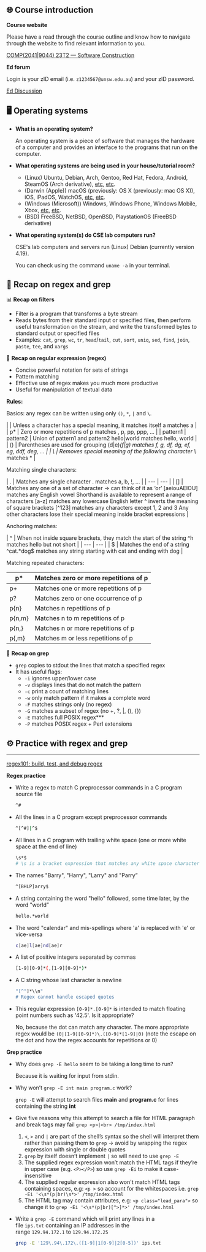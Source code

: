 ## 🌐 Course introduction
**Course website**

Please have a read through the course outline and know how to navigate through the website to find relevant information to you.

[COMP(2041|9044) 23T2 — Software Construction](https://cgi.cse.unsw.edu.au/~cs2041/23T2/)

**Ed forum**

Login is your zID email (i.e. `z1234567@unsw.edu.au`) and your zID password.

[Ed Discussion](https://edstem.org/au/courses/12028/discussion/)

## 🖥️ Operating systems
- **What is an operating system?**
    
    An operating system is a piece of software that manages the hardware of a computer and provides an interface to the programs that run on the computer.
    
- **What operating systems are being used in your house/tutorial room?**
    - (Linux) Ubuntu, Debian, Arch, Gentoo, Red Hat, Fedora, Android, SteamOS (Arch derivative), [etc](https://en.wikipedia.org/wiki/List_of_Linux_distributions), [etc](https://upload.wikimedia.org/wikipedia/commons/1/1b/Linux_Distribution_Timeline.svg).
    - (Darwin (Apple)) macOS (previously: OS X (previously: mac OS X)), iOS, iPadOS, WatchOS, [etc](https://en.wikipedia.org/wiki/List_of_Apple_operating_systems), [etc](https://photos2.insidercdn.com/osxserver101409-1.png).
    - (Windows (Microsoft)) Windows, Windows Phone, Windows Mobile, Xbox, [etc](https://en.wikipedia.org/wiki/List_of_Microsoft_operating_systems), [etc](https://upload.wikimedia.org/wikipedia/commons/3/39/Microsoft_timeline_of_operating_systems_2.png).
    - (BSD) FreeBSD, NetBSD, OpenBSD, PlaystationOS (FreeBSD derivative)
- **What operating system(s) do CSE lab computers run?**
    
    CSE's lab computers and servers run (Linux) Debian (currently version 4.19).
    
    You can check using the command `uname -a` in your terminal.
    

## 🧠 Recap on regex and grep
📊 **Recap on filters**

- Filter is a program that transforms a byte stream
- Reads bytes from their standard input or specified files, then perform useful transformation on the stream, and write the transformed bytes to standard output or specified files
- Examples: `cat`, `grep`, `wc`, `tr`, `head`/`tail`, `cut`, `sort`, `uniq`, `sed`, `find`, `join`, `paste`, `tee`, and `xargs`

🧠 **Recap on regular expression (regex)**

- Concise powerful notation for sets of strings
- Pattern matching
- Effective use of regex makes you much more productive
- Useful for manipulation of textual data

__Rules:__

Basics: any regex can be written using only `()`, `*`, `|` and `\`.

|  | Unless a character has a special meaning, it matches itself a matches a |
| p* | Zero or more repetitions of p matches  , p, pp, ppp, … |
| pattern1 \| pattern2 | Union of pattern1 and pattern2 hello\|world matches hello, world |
| () | Parentheses are used for grouping (d\|e)*(f\|g) matches f, g, df, dg, ef, eg, ddf, deg, … |
| \ | Removes special meaning of the following character \\* matches * |

Matching single characters:

| . | Matches any single character
. matches a, b, !, … |
| --- | --- |
| [] | Matches any one of a set of character → can think of it as ‘or’
[aeiouAEIOU] matches any English vowel
Shorthand is available to represent a range of characters
[a-z] matches any lowercase English letter
^ inverts the meaning of square brackets
[^123] matches any characters except 1, 2 and 3
Any other characters lose their special meaning inside bracket expressions |

Anchoring matches:

| ^ | When not inside square brackets, they match the start of the string
^h matches hello but not short |
| --- | --- |
| $ | Matches the end of a string
^cat.*dog$ matches any string starting with cat and ending with dog |

Matching repeated characters:

| p* | Matches zero or more repetitions of p |
| --- | --- |
| p+ | Matches one or more repetitions of p |
| p? | Matches zero or one occurrence of p |
| p{n} | Matches n repetitions of p |
| p{n,m} | Matches n to m repetitions of p |
| p{n,} | Matches n or more repetitions of p |
| p{,m} | Matches m or less repetitions of p |

💾 **************************Recap on grep**************************

- `grep` copies to stdout the lines that match a specified regex
- It has useful flags:
    - `-i` ignores upper/lower case
    - `-v` displays lines that do not match the pattern
    - `-c` print a count of matching lines
    - `-w` only match pattern if it makes a complete word
    - `-F` matches strings only (no regex)
    - `-G` matches a subset of regex (no +, ?, |, (), {})
    - `-E` matches full POSIX regex***
    - `-P` matches POSIX regex + Perl extensions

## ⚙️ Practice with regex and grep

---

[regex101: build, test, and debug regex](https://regex101.com/)

******Regex practice******

- Write a regex to match C preprocessor commands in a C program source file
    
    ```bash
    ^#
    ```
    
- All the lines in a C program except preprocessor commands
    
    ```bash
    ^[^#]|^$
    ```
    
- All lines in a C program with trailing white space (one or more white space at the end of line)
    
    ```bash
    \s*$
    # \s is a bracket expression that matches any white space character.
    ```
    
- The names "Barry", "Harry", "Larry" and "Parry”
    
    ```bash
    ^[BHLP]arry$
    ```
    
- A string containing the word "hello" followed, some time later, by the word "world”
    
    ```bash
    hello.*world
    ```
    
- The word "calendar" and mis-spellings where 'a' is replaced with 'e' or vice-versa
    
    ```bash
    c[ae]l[ae]nd[ae]r
    ```
    
- A list of positive integers separated by commas
    
    ```bash
    [1-9][0-9]*(,[1-9][0-9]*)*
    ```
    
- A C string whose last character is newline
    
    ```bash
    "[^"]*\\n"
    # Regex cannot handle escaped quotes
    ```
    
- This regular expression `[0-9]*.[0-9]*` is intended to match floating point numbers such as '42.5'. Is it appropriate?
    
    No, because the dot can match any character. The more appropriate regex would be `(0|[1-9][0-9]*)\.([0-9]*[1-9]|0)` (note the escape on the dot and how the regex accounts for repetitions or 0)
    

**Grep practice**

- Why does `grep -E hello` seem to be taking a long time to run?
    
    Because it is waiting for input from stdin.
    
- Why won’t `grep -E int main program.c` work?
    
    `grep -E` will attempt to search files **main** and **program.c** for lines containing the string **int**
    
- Give five reasons why this attempt to search a file for HTML paragraph and break tags may fail `grep <p>|<br> /tmp/index.html`
    1. `<`, `>` and `|` are part of the shell’s syntax so the shell will interpret them rather than passing them to `grep` → avoid by wrapping the regex expression with single or double quotes
    2. `grep` by itself doesn’t implement `|` so will need to use `grep -E`
    3. The supplied regex expression won’t match the HTML tags if they’re in upper case (e.g. `<P></P>`) so use `grep -Ei` to make it case-insensitive
    4. The supplied regular expression also won't match HTML tags containing spaces, e.g: `<p >` so account for the whitespaces i.e. `grep -Ei '<\s*(p|br)\s*>' /tmp/index.html`
    5. The HTML tag may contain attributes, e.g: `<p class="lead_para">` so change it to `grep -Ei '<\s*(p|br)[^>]*>' /tmp/index.html`
- Write a `grep -E` command which will print any lines in a file `ips.txt` containing an IP addresses in the range `129.94.172.1` to `129.94.172.25`
    
    ```bash
    grep -E '129\.94\.172\.([1-9]|1[0-9]|2[0-5])' ips.txt
    ```

